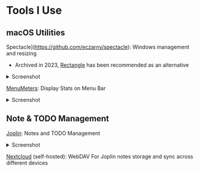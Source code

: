 # Tools I Use

## macOS Utilities

Spectacle](https://github.com/eczarny/spectacle): Windows management and resizing
- Archived in 2023, [Rectangle](https://github.com/rxhanson/Rectangle) has been recommended as an alternative

<details>
  <summary>Screenshot</summary>
  <img width="500" src="https://github.com/paradite/tools/assets/1209810/6959b877-e566-48e3-ad20-6b6fa6ff232f">
</details>

[MenuMeters](https://github.com/yujitach/MenuMeters): Display Stats on Menu Bar

<details>
  <summary>Screenshot</summary>
  <img width="500" src="https://github.com/paradite/tools/assets/1209810/10d10d20-f1a4-44e2-a8d7-1bf594f023ca">
</details>

## Note & TODO Management

[Joplin](https://joplinapp.org/): Notes and TODO Management

<details>
  <summary>Screenshot</summary>
  <img width="500" src="https://github.com/paradite/tools/assets/1209810/6ee20688-4bee-4005-851c-0d49e868f0e9">
</details>

[Nextcloud](https://nextcloud.com/) (self-hosted): WebDAV For Joplin notes storage and sync across different devices

